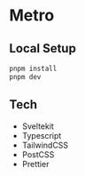 # Metro

## Local Setup

```bash
pnpm install
pnpm dev
```

## Tech

- Sveltekit
- Typescript
- TailwindCSS
- PostCSS
- Prettier
